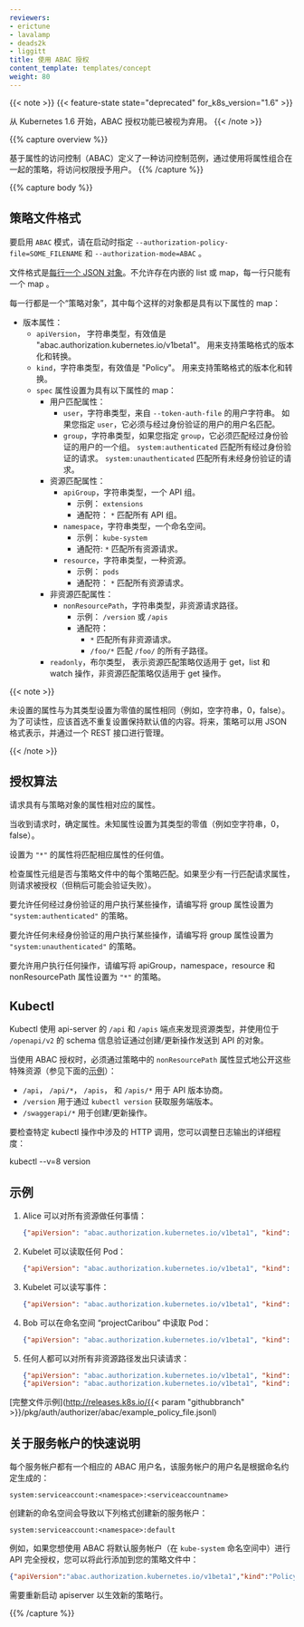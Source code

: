 ```yaml
---
reviewers:
- erictune
- lavalamp
- deads2k
- liggitt
title: 使用 ABAC 授权
content_template: templates/concept
weight: 80
---
```

<!--
---
reviewers:
- erictune
- lavalamp
- deads2k
- liggitt
title: Using ABAC Authorization
content_template: templates/concept
weight: 80
---
-->
{{< note >}}
{{< feature-state state="deprecated" for_k8s_version="1.6" >}}
<!--
The ABAC Authorization feature has been considered deprecated from the Kubernetes 1.6 release.
-->
从 Kubernetes 1.6 开始，ABAC 授权功能已被视为弃用。
{{< /note >}}

{{% capture overview %}}
<!--
Attribute-based access control (ABAC) defines an access control paradigm whereby access rights are granted to users through the use of policies which combine attributes together.
-->
基于属性的访问控制（ABAC）定义了一种访问控制范例，通过使用将属性组合在一起的策略，将访问权限授予用户。
{{% /capture %}}

{{% capture body %}}
<!--
## Policy File Format
-->
## 策略文件格式

<!--
To enable `ABAC` mode, specify `--authorization-policy-file=SOME_FILENAME` and `--authorization-mode=ABAC` on startup.
-->
要启用 `ABAC` 模式，请在启动时指定 `--authorization-policy-file=SOME_FILENAME` 和 `--authorization-mode=ABAC` 。

<!--
The file format is [one JSON object per line](http://jsonlines.org/).  There should be no enclosing list or map, just one map per line.
-->
文件格式是[每行一个 JSON 对象](http://jsonlines.org/)。不允许存在内嵌的 list 或 map，每一行只能有一个 map 。

<!--
Each line is a "policy object", where each such object is a map with the following properties:
- Versioning properties:
    - `apiVersion`, type string; valid values are "abac.authorization.kubernetes.io/v1beta1". Allows versioning and conversion of the policy format.
    - `kind`, type string: valid values are "Policy". Allows versioning and conversion of the policy format.
  - `spec` property set to a map with the following properties:
    - Subject-matching properties:
      - `user`, type string; the user-string from `--token-auth-file`. If you specify `user`, it must match the username of the authenticated user.
      - `group`, type string; if you specify `group`, it must match one of the groups of the authenticated user. `system:authenticated` matches all authenticated requests. `system:unauthenticated` matches all unauthenticated requests.
    - Resource-matching properties:
      - `apiGroup`, type string; an API group.
        - Ex: `extensions`
        - Wildcard: `*` matches all API groups.
      - `namespace`, type string; a namespace.
        - Ex: `kube-system`
        - Wildcard: `*` matches all resource requests.
      - `resource`, type string; a resource type
        - Ex: `pods`
        - Wildcard: `*` matches all resource requests.
    - Non-resource-matching properties:
      - `nonResourcePath`, type string; non-resource request paths.
        - Ex: `/version` or `/apis`
        - Wildcard: 
          - `*` matches all non-resource requests.
          - `/foo/*` matches all subpaths of `/foo/`.
    - `readonly`, type boolean, when true, means that the Resource-matching policy only applies to get, list, and watch operations, Non-resource-matching policy only applies to get operation.

-->
每一行都是一个“策略对象”，其中每个这样的对象都是具有以下属性的 map：

- 版本属性：
    - `apiVersion`， 字符串类型，有效值是 "abac.authorization.kubernetes.io/v1beta1"。 用来支持策略格式的版本化和转换。
    - `kind`，字符串类型，有效值是 "Policy"。 用来支持策略格式的版本化和转换。
  - `spec` 属性设置为具有以下属性的 map：
    - 用户匹配属性：
      - `user`，字符串类型，来自 `--token-auth-file` 的用户字符串。 如果您指定 `user`，它必须与经过身份验证的用户的用户名匹配。
      - `group`，字符串类型，如果您指定 `group`，它必须匹配经过身份验证的用户的一个组。 `system:authenticated` 匹配所有经过身份验证的请求。 `system:unauthenticated` 匹配所有未经身份验证的请求。
    - 资源匹配属性：
      - `apiGroup`，字符串类型，一个 API 组。
        - 示例： `extensions`
        - 通配符： `*` 匹配所有 API 组。
      - `namespace`，字符串类型，一个命名空间。
        - 示例： `kube-system`
        - 通配符: `*` 匹配所有资源请求。
      - `resource`，字符串类型，一种资源。
        - 示例： `pods`
        - 通配符： `*` 匹配所有资源请求。
    - 非资源匹配属性：
      - `nonResourcePath`，字符串类型，非资源请求路径。
        - 示例： `/version` 或 `/apis`
        - 通配符：
          - `*` 匹配所有非资源请求。
          - `/foo/*` 匹配 `/foo/` 的所有子路径。
    - `readonly`，布尔类型， 表示资源匹配策略仅适用于 get，list 和 watch 操作，非资源匹配策略仅适用于 get 操作。

{{< note >}}
<!--
An unset property is the same as a property set to the zero value for its type(e.g. empty string, 0, false). However, unset should be preferred for readability. In the future, policies may be expressed in a JSON format, and managed via aREST interface.
-->
未设置的属性与为其类型设置为零值的属性相同（例如，空字符串，0，false）。为了可读性，应该首选不重复设置保持默认值的内容。将来，策略可以用 JSON 格式表示，并通过一个 REST 接口进行管理。

{{< /note >}}

<!--
## Authorization Algorithm
-->
## 授权算法

<!--
A request has attributes which correspond to the properties of a policy object.
-->
请求具有与策略对象的属性相对应的属性。

<!--
When a request is received, the attributes are determined.  Unknown attributesare set to the zero value of its type (e.g. empty string, 0, false).
-->
当收到请求时，确定属性。未知属性设置为其类型的零值（例如空字符串，0，false）。

<!--
A property set to `"*"` will match any value of the corresponding attribute.
-->
设置为 `"*"` 的属性将匹配相应属性的任何值。

<!--
The tuple of attributes is checked for a match against every policy in thepolicy file. If at least one line matches the request attributes, then the request is authorized (but may fail later validation).
-->
检查属性元组是否与策略文件中的每个策略匹配。如果至少有一行匹配请求属性，则请求被授权（但稍后可能会验证失败）。

<!--
To permit any authenticated user to do something, write a policy with the group property set to `"system:authenticated"`.
-->
要允许任何经过身份验证的用户执行某些操作，请编写将 group 属性设置为 `"system:authenticated"` 的策略。

<!--
To permit any unauthenticated user to do something, write a policy with the group property set to `"system:unauthenticated"`.
-->
要允许任何未经身份验证的用户执行某些操作，请编写将 group 属性设置为 `"system:unauthenticated"` 的策略。

<!--
To permit a user to do anything, write a policy with the apiGroup, namespace,resource, and nonResourcePath properties set to `"*"`.
-->
要允许用户执行任何操作，请编写将 apiGroup，namespace，resource 和 nonResourcePath 属性设置为 `"*"` 的策略。

<!--
## Kubectl
-->
## Kubectl

<!--
Kubectl uses the `/api` and `/apis` endpoints of api-server to discover served resource types, and validates objects sent to the API by create/update operations using schema information located at `/openapi/v2`.
-->
Kubectl 使用 api-server 的 `/api` 和 `/apis` 端点来发现资源类型，并使用位于 `/openapi/v2` 的 schema 信息验证通过创建/更新操作发送到 API 的对象。

<!--
When using ABAC authorization, those special resources have to be explicitly exposed via the `nonResourcePath` property in a policy (see [examples](#examples) below):
-->
当使用 ABAC 授权时，必须通过策略中的 `nonResourcePath` 属性显式地公开这些特殊资源（参见下面的[示例](#examples)）：

* `/api`， `/api/*`， `/apis`， 和 `/apis/*` 用于 API 版本协商。
* `/version` 用于通过 `kubectl version` 获取服务端版本。
* `/swaggerapi/*` 用于创建/更新操作。

<!--
To inspect the HTTP calls involved in a specific kubectl operation you can turnup the verbosity:
-->
要检查特定 kubectl 操作中涉及的 HTTP 调用，您可以调整日志输出的详细程度：

<!--
    kubectl --v=8 version
-->
kubectl --v=8 version

<!--
## Examples
-->
## 示例

<!--
1. Alice can do anything to all resources:

    ```json
    {"apiVersion": "abac.authorization.kubernetes.io/v1beta1", "kind": "Policy", "spec": {"user": "alice", "namespace": "*", "resource": "*", "apiGroup": "*"}}
    ```
 1. The Kubelet can read any pods:

    ```json
    {"apiVersion": "abac.authorization.kubernetes.io/v1beta1", "kind": "Policy", "spec": {"user": "kubelet", "namespace": "*", "resource": "pods", "readonly": true}}
    ```
 2. The Kubelet can read and write events:

    ```json
    {"apiVersion": "abac.authorization.kubernetes.io/v1beta1", "kind": "Policy", "spec": {"user": "kubelet", "namespace": "*", "resource": "events"}}
    ```
 3. Bob can just read pods in namespace "projectCaribou":

    ```json
    {"apiVersion": "abac.authorization.kubernetes.io/v1beta1", "kind": "Policy", "spec": {"user": "bob", "namespace": "projectCaribou", "resource": "pods", "readonly": true}}
    ```
 5. Anyone can make read-only requests to all non-resource paths:

    ```json
    {"apiVersion": "abac.authorization.kubernetes.io/v1beta1", "kind": "Policy", "spec": {"group": "system:authenticated", "readonly": true, "nonResourcePath": "*"}}
    {"apiVersion": "abac.authorization.kubernetes.io/v1beta1", "kind": "Policy", "spec": {"group": "system:unauthenticated", "readonly": true, "nonResourcePath": "*"}}
    ```
-->
1. Alice 可以对所有资源做任何事情：

    ```json
    {"apiVersion": "abac.authorization.kubernetes.io/v1beta1", "kind": "Policy", "spec": {"user": "alice", "namespace": "*", "resource": "*", "apiGroup": "*"}}
    ```

2. Kubelet 可以读取任何 Pod：

    ```json
    {"apiVersion": "abac.authorization.kubernetes.io/v1beta1", "kind": "Policy", "spec": {"user": "kubelet", "namespace": "*", "resource": "pods", "readonly": true}}
    ```

3. Kubelet 可以读写事件：

    ```json
    {"apiVersion": "abac.authorization.kubernetes.io/v1beta1", "kind": "Policy", "spec": {"user": "kubelet", "namespace": "*", "resource": "events"}}
    ```

4. Bob 可以在命名空间 “projectCaribou” 中读取 Pod：

    ```json
    {"apiVersion": "abac.authorization.kubernetes.io/v1beta1", "kind": "Policy", "spec": {"user": "bob", "namespace": "projectCaribou", "resource": "pods", "readonly": true}}
    ```

5. 任何人都可以对所有非资源路径发出只读请求：

    ```json
    {"apiVersion": "abac.authorization.kubernetes.io/v1beta1", "kind": "Policy", "spec": {"group": "system:authenticated", "readonly": true, "nonResourcePath": "*"}}
    {"apiVersion": "abac.authorization.kubernetes.io/v1beta1", "kind": "Policy", "spec": {"group": "system:unauthenticated", "readonly": true, "nonResourcePath": "*"}}
    ```

<!--
[Complete file example](http://releases.k8s.io/{{< param "githubbranch" >}}/pkg/auth/authorizer/abac/example_policy_file.jsonl)
-->
[完整文件示例](http://releases.k8s.io/{{< param "githubbranch" >}}/pkg/auth/authorizer/abac/example_policy_file.jsonl)

<!--
## A quick note on service accounts
-->
## 关于服务帐户的快速说明

<!--
Every service account has a corresponding ABAC username, and that service account's user name is generated according to the naming convention:
-->
每个服务帐户都有一个相应的 ABAC 用户名，该服务帐户的用户名是根据命名约定生成的：

```shell
system:serviceaccount:<namespace>:<serviceaccountname>
```

<!--
Creating a new namespace leads to the creation of a new service account in the following format:
-->
创建新的命名空间会导致以下列格式创建新的服务帐户：

```shell
system:serviceaccount:<namespace>:default
```

<!--
For example, if you wanted to grant the default service account (in the `kube-system` namespace) full privilege to the API using ABAC, you would add this line to your policy file:
-->
例如，如果您想使用 ABAC 将默认服务帐户（在 `kube-system` 命名空间中）进行 API 完全授权，您可以将此行添加到您的策略文件中：

```json
{"apiVersion":"abac.authorization.kubernetes.io/v1beta1","kind":"Policy","spec":{"user":"system:serviceaccount:kube-system:default","namespace":"*","resource":"*","apiGroup":"*"}}
```

<!--
The apiserver will need to be restarted to pickup the new policy lines.
-->
需要重新启动 apiserver 以生效新的策略行。

{{% /capture %}}


